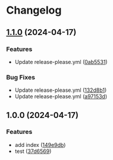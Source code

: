 # Changelog

## [1.1.0](https://github.com/karlosarr/helmchart-demo/compare/v1.0.0...v1.1.0) (2024-04-17)


### Features

* Update release-please.yml ([0ab5531](https://github.com/karlosarr/helmchart-demo/commit/0ab55310be7bd7d15aef9c0e107e452f52a5b804))


### Bug Fixes

* Update release-please.yml ([132d8b1](https://github.com/karlosarr/helmchart-demo/commit/132d8b1d89f3d20f096eaf7be3a406529e1af428))
* Update release-please.yml ([a97153d](https://github.com/karlosarr/helmchart-demo/commit/a97153d2cdb1d1184f8b0469eb1e62ed12ac9c0d))

## 1.0.0 (2024-04-17)


### Features

* add index ([149e9db](https://github.com/karlosarr/helmchart-demo/commit/149e9dba93a33d80257cda79d61c5ea7a5de8ee0))
* test ([37d6569](https://github.com/karlosarr/helmchart-demo/commit/37d656951bf21f3df833e21988e5c26c36e8c53f))
